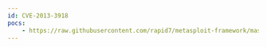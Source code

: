 ```yaml
---
id: CVE-2013-3918
pocs:
    - https://raw.githubusercontent.com/rapid7/metasploit-framework/master/modules/exploits/windows/browser/ms13_090_cardspacesigninhelper.rb
---
```

